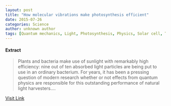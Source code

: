 ```yaml
---
layout: post
title: "How molecular vibrations make photosynthesis efficient"
date: 2015-07-26
categories: Science
author: unknown author
tags: [Quantum mechanics, Light, Photosynthesis, Physics, Solar cell, Temperature, Chemistry, Science, Applied and interdisciplinary physics, Physical sciences, Physical chemistry, Mechanics, Materials science, Nature]
---
```





#### Extract
>Plants and bacteria make use of sunlight with remarkably high efficiency: nine out of ten absorbed light particles are being put to use in an ordinary bacterium. For years, it has been a pressing question of modern research whether or not effects from quantum physics are responsible for this outstanding performance of natural light harvesters....



[Visit Link](http://phys.org/news/2015-07-molecular-vibrations-photosynthesis-efficient.html)


